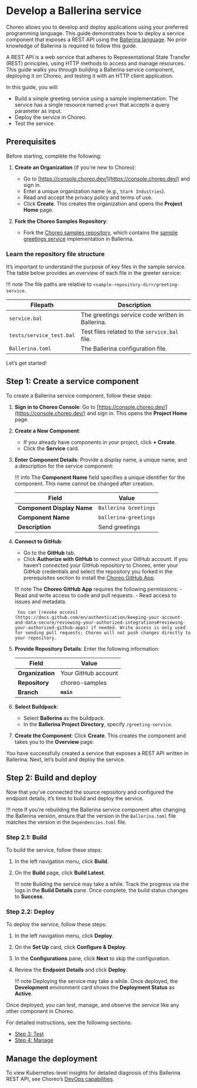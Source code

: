 # Develop a Ballerina service

Choreo allows you to develop and deploy applications using your preferred programming language. This guide demonstrates how to deploy a service component that exposes a REST API using the [Ballerina language](https://ballerina.io/). No prior knowledge of Ballerina is required to follow this guide.

A REST API is a web service that adheres to Representational State Transfer (REST) principles, using HTTP methods to access and manage resources. This guide walks you through building a Ballerina service component, deploying it on Choreo, and testing it with an HTTP client application.

In this guide, you will:
- Build a simple greeting service using a sample implementation. The service has a single resource named `greet` that accepts a query parameter as input.
- Deploy the service in Choreo.
- Test the service.

## Prerequisites

Before starting, complete the following:

1. **Create an Organization** (if you're new to Choreo):
    - Go to [https://console.choreo.dev/](https://console.choreo.dev/) and sign in.
    - Enter a unique organization name (e.g., `Stark Industries`).
    - Read and accept the privacy policy and terms of use.
    - Click **Create**. This creates the organization and opens the **Project Home** page.

2. **Fork the Choreo Samples Repository**:
    - Fork the [Choreo samples repository](https://github.com/wso2/choreo-samples/), which contains the [sample greetings service](https://github.com/wso2/choreo-samples/tree/main/greeting-service) implementation in Ballerina.

### Learn the repository file structure

It’s important to understand the purpose of key files in the sample service. The table below provides an overview of each file in the greeter service:

!!! note
    The file paths are relative to `<sample-repository-dir>/greeting-service`.

| **Filepath**              | **Description**                                                |
|---------------------------|---------------------------------------------------------------|
| `service.bal`             | The greetings service code written in Ballerina.               |
| `tests/service_test.bal`  | Test files related to the `service.bal` file.                  |
| `Ballerina.toml`          | The Ballerina configuration file.                              |

Let’s get started!

## Step 1: Create a service component

To create a Ballerina service component, follow these steps:

1. **Sign in to Choreo Console**:
   Go to [https://console.choreo.dev/](https://console.choreo.dev/) and sign in. This opens the **Project Home** page.

2. **Create a New Component**:
   - If you already have components in your project, click **+ Create**.
   - Click the **Service** card.

3. **Enter Component Details**:
   Provide a display name, a unique name, and a description for the service component:

    !!! info
        The **Component Name** field specifies a unique identifier for the component. This name cannot be changed after creation.

    | **Field**                 | **Value**               |
    |---------------------------|-------------------------|
    | **Component Display Name**| `Ballerina Greetings`   |
    | **Component Name**        | `ballerina-greetings`   |
    | **Description**           | Send greetings          |

4. **Connect to GitHub**:
   - Go to the **GitHub** tab.
   - Click **Authorize with GitHub** to connect your GitHub account. If you haven’t connected your GitHub repository to Choreo, enter your GitHub credentials and select the repository you forked in the prerequisites section to install the [Choreo GitHub App](https://github.com/marketplace/choreo-apps).

    !!! note
        The **Choreo GitHub App** requires the following permissions:
        - Read and write access to code and pull requests.
        - Read access to issues and metadata.
        
        You can [revoke access](https://docs.github.com/en/authentication/keeping-your-account-and-data-secure/reviewing-your-authorized-integrations#reviewing-your-authorized-github-apps) if needed. Write access is only used for sending pull requests; Choreo will not push changes directly to your repository.

5. **Provide Repository Details**:
   Enter the following information:

    | **Field**              | **Value**          |
    |------------------------|--------------------|
    | **Organization**       | Your GitHub account|
    | **Repository**         | choreo-samples     |
    | **Branch**             | **`main`**         |

6. **Select Buildpack**:
   - Select **Ballerina** as the buildpack.
   - In the **Ballerina Project Directory**, specify `/greeting-service`.

7. **Create the Component**:
   Click **Create**. This creates the component and takes you to the **Overview** page.

You have successfully created a service that exposes a REST API written in Ballerina. Next, let’s build and deploy the service.

## Step 2: Build and deploy

Now that you’ve connected the source repository and configured the endpoint details, it’s time to build and deploy the service.

!!! note
    If you’re rebuilding the Ballerina service component after changing the Ballerina version, ensure that the version in the `Ballerina.toml` file matches the version in the `Dependencies.toml` file.

### Step 2.1: Build

To build the service, follow these steps:

1. In the left navigation menu, click **Build**.
2. On the **Build** page, click **Build Latest**.

    !!! note
        Building the service may take a while. Track the progress via the logs in the **Build Details** pane. Once complete, the build status changes to **Success**.

### Step 2.2: Deploy

To deploy the service, follow these steps:

1. In the left navigation menu, click **Deploy**.
2. On the **Set Up** card, click **Configure & Deploy**.
3. In the **Configurations** pane, click **Next** to skip the configuration.
4. Review the **Endpoint Details** and click **Deploy**.

    !!! note
        Deploying the service may take a while. Once deployed, the **Development** environment card shows the **Deployment Status** as **Active**.

Once deployed, you can test, manage, and observe the service like any other component in Choreo.

For detailed instructions, see the following sections:
- [Step 3: Test](../../testing/test-rest-endpoints-via-the-openapi-console.md)
- [Step 4: Manage](../../api-management/lifecycle-management.md)

## Manage the deployment

To view Kubernetes-level insights for detailed diagnosis of this Ballerina REST API, see Choreo’s [DevOps capabilities](../../devops-and-ci-cd/view-runtime-details.md).